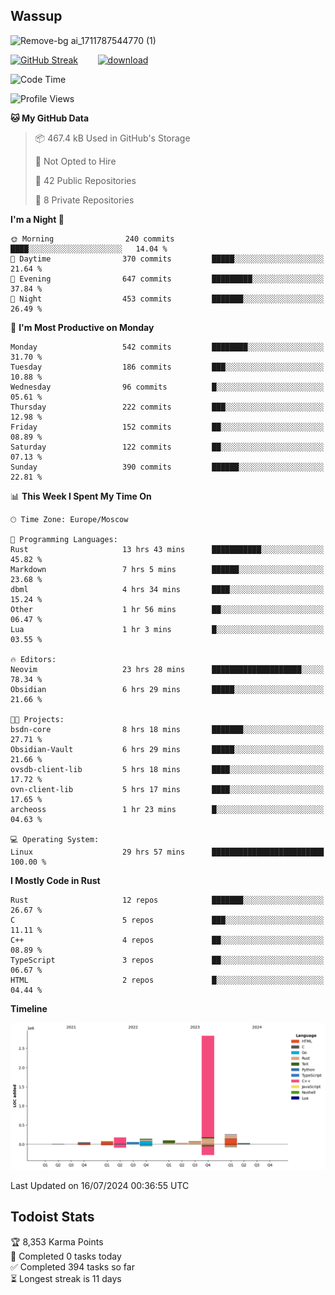 ## Wassup

![Remove-bg ai_1711787544770 (1)](https://github.com/archeoss/archeoss/assets/68448737/e31def6e-524e-4c2b-930d-f672afbf4b77)

<!--
-->

[![GitHub Streak](http://github-readme-streak-stats.herokuapp.com?user=archeoss&theme=shades-of-purple&hide_border=true&date_format=j%20M%5B%20Y%5D)](https://git.io/streak-stats)&nbsp;&nbsp;&nbsp;&nbsp;&nbsp;&nbsp;&nbsp;&nbsp;[![download](https://user-images.githubusercontent.com/68448737/147796309-d8b65b1d-4dde-40d9-b03a-2b42aaa6cd43.jpeg)
](http://bmstu.ru/)

<!--START_SECTION:waka-->
![Code Time](http://img.shields.io/badge/Code%20Time-2%2C932%20hrs-blue)

![Profile Views](http://img.shields.io/badge/Profile%20Views-0-blue)

**🐱 My GitHub Data** 

> 📦 467.4 kB Used in GitHub's Storage 
 > 
> 🚫 Not Opted to Hire
 > 
> 📜 42 Public Repositories 
 > 
> 🔑 8 Private Repositories 
 > 
**I'm a Night 🦉** 

```text
🌞 Morning                240 commits         ████░░░░░░░░░░░░░░░░░░░░░   14.04 % 
🌆 Daytime                370 commits         █████░░░░░░░░░░░░░░░░░░░░   21.64 % 
🌃 Evening                647 commits         █████████░░░░░░░░░░░░░░░░   37.84 % 
🌙 Night                  453 commits         ███████░░░░░░░░░░░░░░░░░░   26.49 % 
```
📅 **I'm Most Productive on Monday** 

```text
Monday                   542 commits         ████████░░░░░░░░░░░░░░░░░   31.70 % 
Tuesday                  186 commits         ███░░░░░░░░░░░░░░░░░░░░░░   10.88 % 
Wednesday                96 commits          █░░░░░░░░░░░░░░░░░░░░░░░░   05.61 % 
Thursday                 222 commits         ███░░░░░░░░░░░░░░░░░░░░░░   12.98 % 
Friday                   152 commits         ██░░░░░░░░░░░░░░░░░░░░░░░   08.89 % 
Saturday                 122 commits         ██░░░░░░░░░░░░░░░░░░░░░░░   07.13 % 
Sunday                   390 commits         ██████░░░░░░░░░░░░░░░░░░░   22.81 % 
```


📊 **This Week I Spent My Time On** 

```text
🕑︎ Time Zone: Europe/Moscow

💬 Programming Languages: 
Rust                     13 hrs 43 mins      ███████████░░░░░░░░░░░░░░   45.82 % 
Markdown                 7 hrs 5 mins        ██████░░░░░░░░░░░░░░░░░░░   23.68 % 
dbml                     4 hrs 34 mins       ████░░░░░░░░░░░░░░░░░░░░░   15.24 % 
Other                    1 hr 56 mins        ██░░░░░░░░░░░░░░░░░░░░░░░   06.47 % 
Lua                      1 hr 3 mins         █░░░░░░░░░░░░░░░░░░░░░░░░   03.55 % 

🔥 Editors: 
Neovim                   23 hrs 28 mins      ████████████████████░░░░░   78.34 % 
Obsidian                 6 hrs 29 mins       █████░░░░░░░░░░░░░░░░░░░░   21.66 % 

🐱‍💻 Projects: 
bsdn-core                8 hrs 18 mins       ███████░░░░░░░░░░░░░░░░░░   27.71 % 
Obsidian-Vault           6 hrs 29 mins       █████░░░░░░░░░░░░░░░░░░░░   21.66 % 
ovsdb-client-lib         5 hrs 18 mins       ████░░░░░░░░░░░░░░░░░░░░░   17.72 % 
ovn-client-lib           5 hrs 17 mins       ████░░░░░░░░░░░░░░░░░░░░░   17.65 % 
archeoss                 1 hr 23 mins        █░░░░░░░░░░░░░░░░░░░░░░░░   04.63 % 

💻 Operating System: 
Linux                    29 hrs 57 mins      █████████████████████████   100.00 % 
```

**I Mostly Code in Rust** 

```text
Rust                     12 repos            ███████░░░░░░░░░░░░░░░░░░   26.67 % 
C                        5 repos             ███░░░░░░░░░░░░░░░░░░░░░░   11.11 % 
C++                      4 repos             ██░░░░░░░░░░░░░░░░░░░░░░░   08.89 % 
TypeScript               3 repos             ██░░░░░░░░░░░░░░░░░░░░░░░   06.67 % 
HTML                     2 repos             █░░░░░░░░░░░░░░░░░░░░░░░░   04.44 % 
```



**Timeline**

![Lines of Code chart](https://raw.githubusercontent.com/archeoss/archeoss/master/assets/bar_graph.png)


 Last Updated on 16/07/2024 00:36:55 UTC
<!--END_SECTION:waka-->

## Todoist Stats

<!-- TODO-IST:START -->
🏆  8,353 Karma Points           
🌸  Completed 0 tasks today           
✅  Completed 394 tasks so far           
⏳  Longest streak is 11 days
<!-- TODO-IST:END -->
